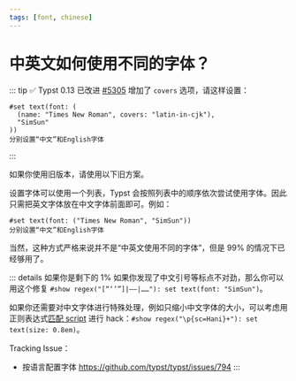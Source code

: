 ```yaml
---
tags: [font, chinese]
---
```

# 中英文如何使用不同的字体？

::: tip ✅ Typst 0.13 已改进
[#5305](https://github.com/typst/typst/pull/5305) 增加了 `covers` 选项，请这样设置：

```typst
#set text(font: (
  (name: "Times New Roman", covers: "latin-in-cjk"),
  "SimSun"
))
分别设置“中文”和English字体
```
:::

如果你使用旧版本，请使用以下旧方案。

设置字体可以使用一个列表，Typst 会按照列表中的顺序依次尝试使用字体。因此只需把英文字体放在中文字体前面即可。例如：

```typst
#set text(font: ("Times New Roman", "SimSun"))
分别设置“中文”和English字体
```

当然，这种方式严格来说并不是“中英文使用不同的字体”，但是 99% 的情况下已经够用了。

::: details 如果你是剩下的 1%
如果你发现了中文引号等标点不对劲，那么你可以用这个修复 `#show regex("[“‘’”]|——|……"): set text(font: "SimSun")`。

如果你还需要对中文字体进行特殊处理，例如只缩小中文字体的大小，可以考虑用正则表达式[匹配 script](https://www.unicode.org/reports/tr18/tr18-21.html#Script_Property) 进行 hack：`#show regex("\p{sc=Hani}+"): set text(size: 0.8em)`。

Tracking Issue：
- 按语言配置字体 https://github.com/typst/typst/issues/794
:::
